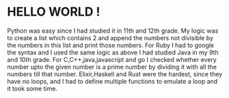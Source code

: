# HELLO WORLD !

Python was easy since I had studied it in 11th and 12th grade. My logic was to create a list which contains 2 and append the numbers not divisible by the numbers in this list and print those numbers.
For Ruby I had to google the syntax and I used the same logic as above
I had studied Java in my 9th and 10th grade. For C,C++,java,javascript and go I checked whether every number upto the given number is a prime number by dividing it with all the numbers till that number.
Elixir,Haskell and Rust were the hardest, since they have no loops, and I had to define multiple functions to emulate a loop and it took some time.
